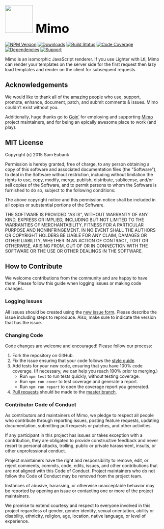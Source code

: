 # <a href="http://lighter.io/mimo" style="font-size:40px;text-decoration:none;color:#000"><img src="https://cdn.rawgit.com/lighterio/lighter.io/master/public/mimo.svg" style="width:90px;height:90px"> Mimo</a>
[![NPM Version](https://img.shields.io/npm/v/mimo.svg)](https://npmjs.org/package/mimo)
[![Downloads](https://img.shields.io/npm/dm/mimo.svg)](https://npmjs.org/package/mimo)
[![Build Status](https://img.shields.io/travis/lighterio/mimo.svg)](https://travis-ci.org/lighterio/mimo)
[![Code Coverage](https://img.shields.io/coveralls/lighterio/mimo/master.svg)](https://coveralls.io/r/lighterio/mimo)
[![Dependencies](https://img.shields.io/david/lighterio/mimo.svg)](https://david-dm.org/lighterio/mimo)
[![Support](https://img.shields.io/gratipay/Lighter.io.svg)](https://gratipay.com/Lighter.io/)


Mimo is an isomorphic JavaScript renderer. If you use Lighter with Ltl, Mimo can
render your templates on the server side for the first request then lazy load
templates and render on the client for subsequent requests.


## Acknowledgements

We would like to thank all of the amazing people who use, support,
promote, enhance, document, patch, and submit comments & issues.
Mimo couldn't exist without you.

Additionally, huge thanks go to [Goin’](https://goin.io) for employing
and supporting [Mimo](http://lighter.io/mimo) project maintainers,
and for being an epically awesome place to work (and play).


## MIT License

Copyright (c) 2015 Sam Eubank

Permission is hereby granted, free of charge, to any person obtaining a copy
of this software and associated documentation files (the "Software"), to deal
in the Software without restriction, including without limitation the rights
to use, copy, modify, merge, publish, distribute, sublicense, and/or sell
copies of the Software, and to permit persons to whom the Software is
furnished to do so, subject to the following conditions:

The above copyright notice and this permission notice shall be included in all
copies or substantial portions of the Software.

THE SOFTWARE IS PROVIDED "AS IS", WITHOUT WARRANTY OF ANY KIND, EXPRESS OR
IMPLIED, INCLUDING BUT NOT LIMITED TO THE WARRANTIES OF MERCHANTABILITY,
FITNESS FOR A PARTICULAR PURPOSE AND NONINFRINGEMENT. IN NO EVENT SHALL THE
AUTHORS OR COPYRIGHT HOLDERS BE LIABLE FOR ANY CLAIM, DAMAGES OR OTHER
LIABILITY, WHETHER IN AN ACTION OF CONTRACT, TORT OR OTHERWISE, ARISING FROM,
OUT OF OR IN CONNECTION WITH THE SOFTWARE OR THE USE OR OTHER DEALINGS IN THE
SOFTWARE.


## How to Contribute

We welcome contributions from the community and are happy to have them.
Please follow this guide when logging issues or making code changes.

### Logging Issues

All issues should be created using the
[new issue form](https://github.com/lighterio/mimo/issues/new).
Please describe the issue including steps to reproduce. Also, make sure
to indicate the version that has the issue.

### Changing Code

Code changes are welcome and encouraged! Please follow our process:

1. Fork the repository on GitHub.
2. Fix the issue ensuring that your code follows the
   [style guide](http://lighter.io/style-guide).
3. Add tests for your new code, ensuring that you have 100% code coverage.
   (If necessary, we can help you reach 100% prior to merging.)
   * Run `npm test` to run tests quickly, without testing coverage.
   * Run `npm run cover` to test coverage and generate a report.
   * Run `npm run report` to open the coverage report you generated.
4. [Pull requests](http://help.github.com/send-pull-requests/) should be made
   to the [master branch](https://github.com/lighterio/mimo/tree/master).

### Contributor Code of Conduct

As contributors and maintainers of Mimo, we pledge to respect all
people who contribute through reporting issues, posting feature requests,
updating documentation, submitting pull requests or patches, and other
activities.

If any participant in this project has issues or takes exception with a
contribution, they are obligated to provide constructive feedback and never
resort to personal attacks, trolling, public or private harassment, insults, or
other unprofessional conduct.

Project maintainers have the right and responsibility to remove, edit, or
reject comments, commits, code, edits, issues, and other contributions
that are not aligned with this Code of Conduct. Project maintainers who do
not follow the Code of Conduct may be removed from the project team.

Instances of abusive, harassing, or otherwise unacceptable behavior may be
reported by opening an issue or contacting one or more of the project
maintainers.

We promise to extend courtesy and respect to everyone involved in this project
regardless of gender, gender identity, sexual orientation, ability or
disability, ethnicity, religion, age, location, native language, or level of
experience.
